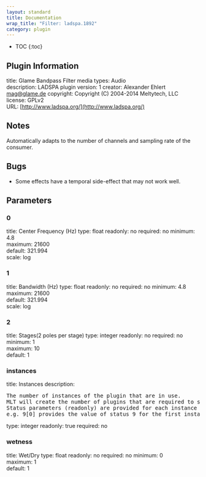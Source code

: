 ```yaml
---
layout: standard
title: Documentation
wrap_title: "Filter: ladspa.1892"
category: plugin
---
```

* TOC
{:toc}

## Plugin Information

title: Glame Bandpass Filter
media types:
Audio  
description: LADSPA plugin
version: 1
creator: Alexander Ehlert <mag@glame.de>
copyright: Copyright (C) 2004-2014 Meltytech, LLC  
license: GPLv2  
URL: [http://www.ladspa.org/](http://www.ladspa.org/)  

## Notes

Automatically adapts to the number of channels and sampling rate of the consumer.

## Bugs

* Some effects have a temporal side-effect that may not work well.


## Parameters

### 0

title: Center Frequency (Hz)  type: float
readonly: no
required: no
minimum: 4.8  
maximum: 21600  
default: 321.994  
scale: log  

### 1

title: Bandwidth (Hz)  type: float
readonly: no
required: no
minimum: 4.8  
maximum: 21600  
default: 321.994  
scale: log  

### 2

title: Stages(2 poles per stage)  type: integer
readonly: no
required: no
minimum: 1  
maximum: 10  
default: 1  

### instances

title: Instances  description:
<pre>
The number of instances of the plugin that are in use.
MLT will create the number of plugins that are required to support the number of audio channels.
Status parameters (readonly) are provided for each instance and are accessed by specifying the instance number after the identifier (starting at zero).
e.g. 9[0] provides the value of status 9 for the first instance.
</pre>
type: integer
readonly: true
required: no

### wetness

title: Wet/Dry  type: float
readonly: no
required: no
minimum: 0  
maximum: 1  
default: 1  

